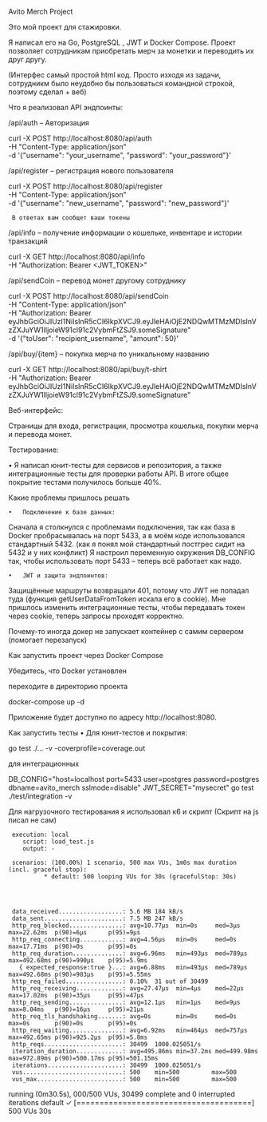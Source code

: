 
Avito Merch Project

Это мой проект для стажировки. 

Я написал его на Go, PostgreSQL , JWT  и Docker Compose. Проект позволяет сотрудникам приобретать мерч за монетки и  переводить их друг другу. 

(Интерфес самый простой html код. Просто изходя из задачи, сотрудникм было неудобно бы пользоваться командной строкой, поэтому сделал + веб)


Что я реализовал
API эндпоинты:

/api/auth – Авторизация 

curl -X POST http://localhost:8080/api/auth \
     -H "Content-Type: application/json" \
     -d '{"username": "your_username", "password": "your_password"}'

/api/register – регистрация нового пользователя

curl -X POST http://localhost:8080/api/register \
     -H "Content-Type: application/json" \
     -d '{"username": "new_username", "password": "new_password"}'

     В ответах вам сообщет ваши токены
     
/api/info – получение информации о кошельке, инвентаре и истории транзакций

curl -X GET http://localhost:8080/api/info \
     -H "Authorization: Bearer <JWT_TOKEN>"
     
     
/api/sendCoin – перевод монет другому сотруднику

curl -X POST http://localhost:8080/api/sendCoin \
     -H "Content-Type: application/json" \
     -H "Authorization: Bearer eyJhbGciOiJIUzI1NiIsInR5cCI6IkpXVCJ9.eyJleHAiOjE2NDQwMTMzMDIsInVzZXJuYW1lIjoieW91cl91c2VybmFtZSJ9.someSignature" \
     -d '{"toUser": "recipient_username", "amount": 50}'
     
/api/buy/{item} – покупка мерча по уникальному названию

curl -X GET http://localhost:8080/api/buy/t-shirt \
     -H "Authorization: Bearer eyJhbGciOiJIUzI1NiIsInR5cCI6IkpXVCJ9.eyJleHAiOjE2NDQwMTMzMDIsInVzZXJuYW1lIjoieW91cl91c2VybmFtZSJ9.someSignature"
     
Веб-интерфейс:

Страницы для входа, регистрации, просмотра кошелька, покупки мерча и перевода монет.
	
 Тестирование:
 
 •	Я написал юнит-тесты для сервисов и репозитория, а также интеграционные тесты для проверки работы API. В итоге общее покрытие тестами получилось больше 40%.

Какие проблемы пришлось решать

	•	Подключение к базе данных:
 
Сначала я столкнулся с проблемами подключения, так как база в Docker пробрасывалась на порт 5433, а в моём коде использовался стандартный 5432. (как я понял мой стандартный постгрес сидит на 5432 и у них конфликт) Я настроил переменную окружения DB_CONFIG так, чтобы использовать порт 5433 – теперь всё работает как надо.

	•	JWT и защита эндпоинтов:
 
Защищённые маршруты возвращали 401, потому что JWT не попадал туда (функция getUserDataFromToken искала его в cookie). Мне пришлось изменить интеграционные тесты,  чтобы передавать токен через cookie, теперь запросы проходят корректно.

Почему-то иногда докер не запускает контейнер с самим сервером (помогает перезапуск)


Как запустить проект через Docker Compose

Убедитесь, что Docker установлен

переходите в директорию проекта 

docker-compose up -d

Приложение будет доступно по адресу http://localhost:8080.




Как запустить тесты
	•	Для юнит-тестов и покрытия:

go test ./... -v -coverprofile=coverage.out

для интеграционных

DB_CONFIG="host=localhost port=5433 user=postgres password=postgres dbname=avito_merch sslmode=disable" JWT_SECRET="mysecret" go test ./test/integration -v


Для нагрузочного тестирования я использовал к6 и скрипт (Скрипт на js писал не сам)



     execution: local
        script: load_test.js
        output: -

     scenarios: (100.00%) 1 scenario, 500 max VUs, 1m0s max duration (incl. graceful stop):
              * default: 500 looping VUs for 30s (gracefulStop: 30s)




     data_received..................: 5.6 MB 184 kB/s
     data_sent......................: 7.5 MB 247 kB/s
     http_req_blocked...............: avg=10.77µs  min=0s     med=3µs      max=22.62ms  p(90)=6µs      p(95)=9µs     
     http_req_connecting............: avg=4.56µs   min=0s     med=0s       max=17.71ms  p(90)=0s       p(95)=0s      
     http_req_duration..............: avg=6.96ms   min=493µs  med=789µs    max=492.68ms p(90)=990µs    p(95)=5.9ms   
       { expected_response:true }...: avg=6.88ms   min=493µs  med=789µs    max=492.68ms p(90)=983µs    p(95)=5.55ms  
     http_req_failed................: 0.10%  31 out of 30499
     http_req_receiving.............: avg=27.47µs  min=4µs    med=22µs     max=17.02ms  p(90)=35µs     p(95)=47µs    
     http_req_sending...............: avg=12.1µs   min=1µs    med=9µs      max=8.04ms   p(90)=16µs     p(95)=21µs    
     http_req_tls_handshaking.......: avg=0s       min=0s     med=0s       max=0s       p(90)=0s       p(95)=0s      
     http_req_waiting...............: avg=6.92ms   min=464µs  med=757µs    max=492.65ms p(90)=925.2µs  p(95)=5.8ms   
     http_reqs......................: 30499  1000.025051/s
     iteration_duration.............: avg=495.86ms min=37.2ms med=499.98ms max=972.89ms p(90)=500.17ms p(95)=501.15ms
     iterations.....................: 30499  1000.025051/s
     vus............................: 500    min=500         max=500
     vus_max........................: 500    min=500         max=500


running (0m30.5s), 000/500 VUs, 30499 complete and 0 interrupted iterations
default ✓ [======================================] 500 VUs  30s




